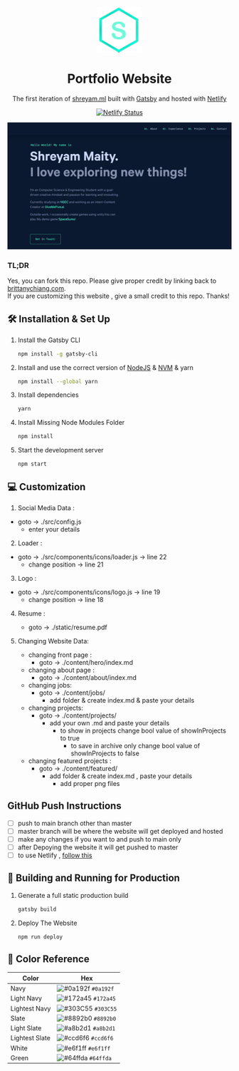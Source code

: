 <div align="center">
  <img alt="Logo" src="./src/images/logo.png" width="100" />
</div>
<h1 align="center">
  Portfolio Website
</h1>
<p align="center">
  The first iteration of <a href="https://shreyam.ml" target="_blank">shreyam.ml</a> built with <a href="https://www.gatsbyjs.org/" target="_blank">Gatsby</a> and hosted with <a href="https://www.netlify.com/" target="_blank">Netlify</a>
</p>
<p align="center">
  <a href="https://app.netlify.com/sites/shreyam/deploys" target="_blank">
    <img src="https://api.netlify.com/api/v1/badges/c097ff69-ee49-42a0-8ad6-ff563d6c5bbe/deploy-status" alt="Netlify Status" />
  </a>
</p>

<div align="center">
  <img alt="Demo" src="./src/images/demo.png" />
</div>

### TL;DR

Yes, you can fork this repo. Please give proper credit by linking back to [brittanychiang.com](https://brittanychiang.com).  
If you are customizing this website , give a small credit to this repo. Thanks!

## 🛠 Installation & Set Up

1. Install the Gatsby CLI

   ```sh
   npm install -g gatsby-cli
   ```

2. Install and use the correct version of [NodeJS](https://nodejs.org/en/download/) & [NVM](https://github.com/nvm-sh/nvm) & yarn

   ```sh
   npm install --global yarn
   ```

3. Install dependencies

   ```sh
   yarn
   ```

4. Install Missing Node Modules Folder

   ```sh
   npm install
   ```

5. Start the development server

   ```sh
   npm start
   ```

## 💻 Customization

1. Social Media Data :

- goto -> ./src/config.js
  - enter your details

2. Loader :

- goto -> ./src/components/icons/loader.js -> line 22
  - change position -> line 21

3. Logo :

- goto -> ./src/components/icons/logo.js -> line 19
  - change position -> line 18

4. Resume :

   - goto -> ./static/resume.pdf

5. Changing Website Data:

   - changing front page :
     - goto -> ./content/hero/index.md
   - changing about page :
     - goto -> ./content/about/index.md
   - changing jobs:
     - goto -> ./content/jobs/
       - add folder & create index.md & paste your details
   - changing projects:
     - goto -> ./content/projects/
       - add your own .md and paste your details
         - to show in projects change bool value of showInProjects to true
           - to save in archive only change bool value of showInProjects to false
   - changing featured projects :
     - goto -> ./content/featured/
       - add folder & create index.md , paste your details
         - add proper png files

## GitHub Push Instructions

- [ ] push to main branch other than master
- [ ] master branch will be where the website will get deployed and hosted
- [ ] make any changes if you want to and push to main only
- [ ] after Depoying the website it will get pushed to master
- [ ] to use Netlify , [follow this](https://www.netlify.com/blog/2016/09/29/a-step-by-step-guide-deploying-on-netlify/)

## 🚀 Building and Running for Production

1. Generate a full static production build

   ```sh
   gatsby build
   ```

2. Deploy The Website

   ```sh
   npm run deploy
   ```

## 🎨 Color Reference

| Color          | Hex                                                                |
| -------------- | ------------------------------------------------------------------ |
| Navy           | ![#0a192f](https://via.placeholder.com/10/0a192f?text=+) `#0a192f` |
| Light Navy     | ![#172a45](https://via.placeholder.com/10/0a192f?text=+) `#172a45` |
| Lightest Navy  | ![#303C55](https://via.placeholder.com/10/303C55?text=+) `#303C55` |
| Slate          | ![#8892b0](https://via.placeholder.com/10/8892b0?text=+) `#8892b0` |
| Light Slate    | ![#a8b2d1](https://via.placeholder.com/10/a8b2d1?text=+) `#a8b2d1` |
| Lightest Slate | ![#ccd6f6](https://via.placeholder.com/10/ccd6f6?text=+) `#ccd6f6` |
| White          | ![#e6f1ff](https://via.placeholder.com/10/e6f1ff?text=+) `#e6f1ff` |
| Green          | ![#64ffda](https://via.placeholder.com/10/64ffda?text=+) `#64ffda` |
